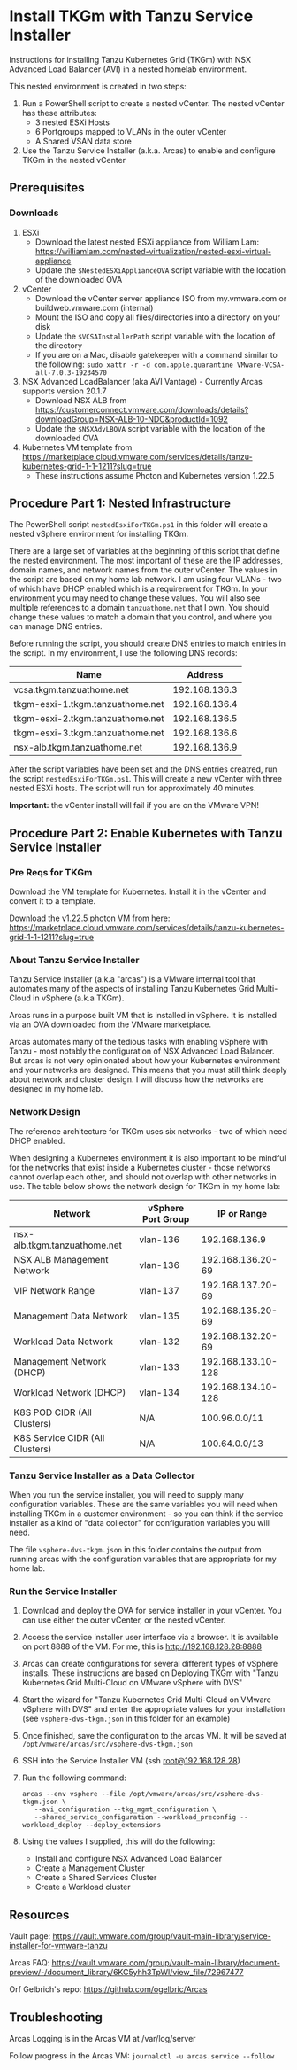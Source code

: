 # Install TKGm with Tanzu Service Installer

Instructions for installing Tanzu Kubernetes Grid (TKGm) with NSX Advanced Load Balancer (AVI) in a nested homelab environment.

This nested environment is created in two steps:

1. Run a PowerShell script to create a nested vCenter. The nested vCenter has these attributes:
   - 3 nested ESXi Hosts
   - 6 Portgroups mapped to VLANs in the outer vCenter
   - A Shared VSAN data store
1. Use the Tanzu Service Installer (a.k.a. Arcas) to enable and configure TKGm in the nested vCenter

## Prerequisites

### Downloads

1. ESXi
   - Download the latest nested ESXi appliance from William Lam: https://williamlam.com/nested-virtualization/nested-esxi-virtual-appliance
   - Update the `$NestedESXiApplianceOVA` script variable with the location of the downloaded OVA
1. vCenter
   - Download the vCenter server appliance ISO from my.vmware.com or buildweb.vmware.com (internal)
   - Mount the ISO and copy all files/directories into a directory on your disk
   - Update the `$VCSAInstallerPath` script variable with the location of the directory
   - If you are on a Mac, disable gatekeeper with a command similar to the following:
     `sudo xattr -r -d com.apple.quarantine VMware-VCSA-all-7.0.3-19234570`
1. NSX Advanced LoadBalancer (aka AVI Vantage) - Currently Arcas supports version 20.1.7
   - Download NSX ALB from https://customerconnect.vmware.com/downloads/details?downloadGroup=NSX-ALB-10-NDC&productId=1092
   - Update the `$NSXAdvLBOVA` script variable with the location of the downloaded OVA
1. Kubernetes VM template from https://marketplace.cloud.vmware.com/services/details/tanzu-kubernetes-grid-1-1-1211?slug=true
   - These instructions assume Photon and Kubernetes version 1.22.5

## Procedure Part 1: Nested Infrastructure

The PowerShell script `nestedEsxiForTKGm.ps1` in this folder will create a nested vSphere environment for installing TKGm.

There are a large set of variables at the beginning of this script that define the nested environment. The most
important of these are the IP addresses, domain names, and network names from the outer vCenter. The values in the script
are based on my home lab network. I am using four VLANs - two of which have DHCP enabled which is a requirement for TKGm.
In your environment you may need to change these values. You will also see multiple references to a domain `tanzuathome.net`
that I own. You should change these values to match a domain that you control, and where you can manage DNS entries.

 Before running the script, you should create DNS entries to match entries in the script. In my environment, I use
 the following DNS records:

| Name                              | Address       |
|-----------------------------------|---------------|
| vcsa.tkgm.tanzuathome.net         | 192.168.136.3 |
| tkgm-esxi-1.tkgm.tanzuathome.net  | 192.168.136.4 |
| tkgm-esxi-2.tkgm.tanzuathome.net  | 192.168.136.5 |
| tkgm-esxi-3.tkgm.tanzuathome.net  | 192.168.136.6 |
| nsx-alb.tkgm.tanzuathome.net      | 192.168.136.9 |

After the script variables have been set and the DNS entries creatred, run the script `nestedEsxiForTKGm.ps1`.
This will create a new vCenter with three nested ESXi hosts. The script will run for approximately 40 minutes.

**Important:** the vCenter install will fail if you are on the VMware VPN!

## Procedure Part 2: Enable Kubernetes with Tanzu Service Installer

### Pre Reqs for TKGm

Download the VM template for Kubernetes. Install it in the vCenter and convert it to a template.

Download the v1.22.5 photon VM from here: https://marketplace.cloud.vmware.com/services/details/tanzu-kubernetes-grid-1-1-1211?slug=true

### About Tanzu Service Installer

Tanzu Service Installer (a.k.a "arcas") is a VMware internal tool that automates many of the aspects of installing Tanzu Kubernetes Grid
Multi-Cloud in vSphere (a.k.a TKGm).

Arcas runs in a purpose built VM that is installed in vSphere. It is installed via an OVA downloaded from the VMware marketplace.

Arcas automates many of the tedious tasks with enabling vSphere with Tanzu - most notably the configuration of NSX
Advanced Load Balancer. But arcas is not very opinionated about how your Kubernetes environment and your networks are
designed. This means that you must still think deeply about network and cluster design. I will discuss how the networks
are designed in my home lab.

### Network Design

The reference architecture for TKGm uses six networks - two of which need DHCP enabled.

When designing a Kubernetes environment it is also important to be mindful for the networks that exist inside
a Kubernetes cluster - those networks cannot overlap each other, and should not overlap with other
networks in use. The table below shows the network design for TKGm in my home lab:

| Network                         | vSphere Port Group | IP or Range        |
|---------------------------------|--------------------|--------------------|
| nsx-alb.tkgm.tanzuathome.net    | vlan-136           | 192.168.136.9      |
| NSX ALB Management Network      | vlan-136           | 192.168.136.20-69  |
| VIP Network Range               | vlan-137           | 192.168.137.20-69  |
| Management Data Network         | vlan-135           | 192.168.135.20-69  |
| Workload Data Network           | vlan-132           | 192.168.132.20-69  |
| Management Network (DHCP)       | vlan-133           | 192.168.133.10-128 |
| Workload Network (DHCP)         | vlan-134           | 192.168.134.10-128 |
| K8S POD CIDR (All Clusters)     | N/A                | 100.96.0.0/11      |
| K8S Service CIDR (All Clusters) | N/A                | 100.64.0.0/13      |

### Tanzu Service Installer as a Data Collector

When you run the service installer, you will need to supply many configuration variables. These are the same variables you will
need when installing TKGm in a customer environment - so you can think if the service installer as a kind of "data collector" for
configuration variables you will need.

The file `vsphere-dvs-tkgm.json` in this folder contains the output from running arcas with the configuration variables
that are appropriate for my home lab.

### Run the Service Installer

1. Download and deploy the OVA for service installer in your vCenter. You can use either the outer vCenter, or the
   nested vCenter.
1. Access the service installer user interface via a browser. It is available on port 8888 of the VM. For me, this is
   http://192.168.128.28:8888
1. Arcas can create configurations for several different types of vSphere installs. These instructions are based on
   Deploying TKGm with "Tanzu Kubernetes Grid Multi-Cloud on VMware vSphere with DVS"
1. Start the wizard for "Tanzu Kubernetes Grid Multi-Cloud on VMware vSphere with DVS" and enter the appropriate values for your installation
   (see `vsphere-dvs-tkgm.json` in this folder for an example)
1. Once finished, save the configuration to the arcas VM. It will be saved at `/opt/vmware/arcas/src/vsphere-dvs-tkgm.json`
1. SSH into the Service Installer VM (ssh root@192.168.128.28)
1. Run the following command:

   ```shell
   arcas --env vsphere --file /opt/vmware/arcas/src/vsphere-dvs-tkgm.json \
      --avi_configuration --tkg_mgmt_configuration \
      --shared_service_configuration --workload_preconfig --workload_deploy --deploy_extensions
   ```

1. Using the values I supplied, this will do the following:

   - Install and configure NSX Advanced Load Balancer
   - Create a Management Cluster
   - Create a Shared Services Cluster
   - Create a Workload cluster


## Resources

Vault page: https://vault.vmware.com/group/vault-main-library/service-installer-for-vmware-tanzu

Arcas FAQ: https://vault.vmware.com/group/vault-main-library/document-preview/-/document_library/6KC5yhh3TpWl/view_file/72967477

Orf Gelbrich's repo: https://github.com/ogelbric/Arcas

## Troubleshooting

Arcas Logging is in the Arcas VM at /var/log/server

Follow progress in the Arcas VM: `journalctl -u arcas.service --follow`
